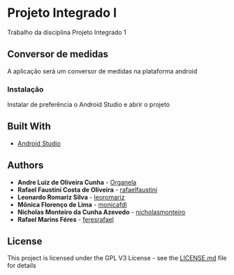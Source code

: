 # Projeto Integrado I

Trabalho da disciplina Projeto Integrado 1

## Conversor de medidas

A aplicação será um conversor de medidas na plataforma android


### Instalação

Instalar de preferência o Android Studio e abrir o projeto


## Built With

* [Android Studio](https://developer.android.com/studio/?hl=pt-br) 

## Authors
* **Andre Luiz de Oliveira Cunha**  - [Organela](https://github.com/Organela)
* **Rafael Faustini Costa de Oliveira**  - [rafaelfaustini](https://github.com/rafaelfaustini)
* **Leonardo Romariz Silva**  - [leoromariz](https://github.com/leoromariz)
* **Mônica Florenço de Lima**  - [monicafdl](https://github.com/monicafdl)
* **Nicholas Monteiro da Cunha Azevedo**  - [nicholasmonteiro](https://github.com/nicholasmonteiro)
* **Rafael Marins Féres**  - [feresrafael](https://github.com/feresrafael)

## License

This project is licensed under the GPL V3 License - see the [LICENSE.md](LICENSE.md) file for details
